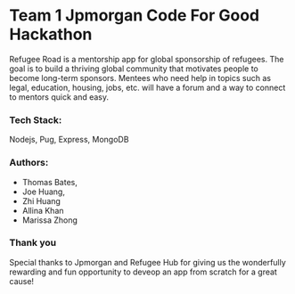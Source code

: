 Team 1 Jpmorgan Code For Good Hackathon
=======================

Refugee Road is a mentorship app for global sponsorship of refugees. The goal is to build a thriving global community that motivates people to become long-term sponsors. Mentees who need help in topics such as legal, education, housing, jobs, etc. will have a forum and a way to connect to mentors quick and easy. 

### Tech Stack: 
Nodejs, Pug, Express, MongoDB

### Authors: 
- Thomas Bates,
- Joe Huang,
- Zhi Huang
- Allina Khan
- Marissa Zhong

### Thank you
Special thanks to Jpmorgan and Refugee Hub for giving us the wonderfully rewarding and fun opportunity to deveop an app from scratch for a great cause!
